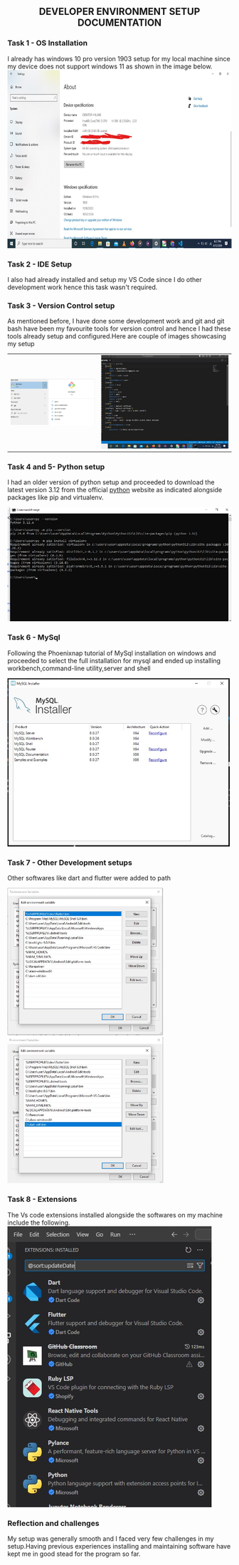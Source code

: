 ## <center>DEVELOPER ENVIRONMENT SETUP DOCUMENTATION</center>

### Task 1 - OS Installation
I already has windows 10 pro version 1903 setup for my local machine since my device does not support windows 11 as shown in the image below.
<img src="./assets/images/Screenshot (8).jpg"  height="400" >

### Task 2 - IDE Setup
I also had already installed and setup my VS Code since I do other development work hence this task wasn't required.

### Task 3 - Version Control setup

As mentioned before, I have done some development work and git and git bash have been my favourite tools for version control and hence I had these tools already setup and configured.Here are couple of images showcasing my setup

<table>
  <tr>
    <td><img src="./assets/images/Screenshot(9).jpg" alt="Screenshot 9" width="400"></td>
    <td><img src="./assets/images/Screenshot (10).jpg" alt="Screenshot 10" width="600"></td>
  </tr>
</table>

### Task 4 and 5- Python setup
I had an older version of python setup and proceeded to download the latest version 3.12 from the official [python](python.org) website as indicated alongside packages like pip and virtualenv.

<img src="./assets/images/Screenshot (11).jpg" width="600" >

### Task 6 - MySql
Following the Phoenixnap tutorial of MySql installation on windows and proceeded to select the full installation for mysql and ended up installing
workbench,command-line utility,server and shell

<img src="./assets/images/Screenshot (12).jpg" width="500">

### Task 7 - Other Development setups
Other softwares like dart and flutter were added to path

<p float="left">
<img src="./assets/images/Screenshot (13).jpg" width="350">
<img src="./assets/images/Screenshot (14).jpg" width="350">
</p>

### Task 8 - Extensions
The Vs code extensions installed alongside the softwares on my machine include the following.
<img src="./assets/images/Screenshot (15).jpg">


### Reflection and challenges
My setup was generally smooth and I faced very few challenges in my setup.Having previous experiences installing and maintaining software have kept me in good stead for the program so far.